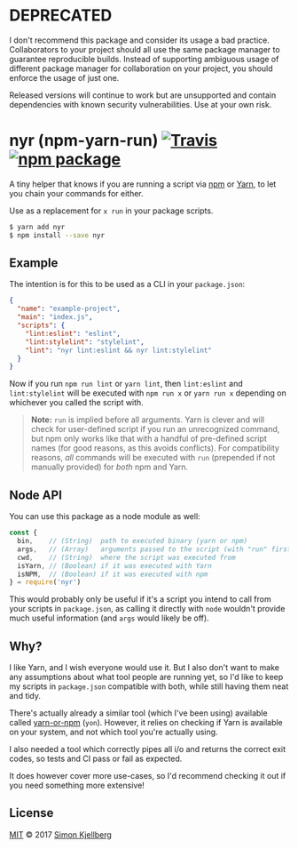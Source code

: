 # DEPRECATED

I don't recommend this package and consider its usage a bad practice. Collaborators to your project should all use the same package manager to guarantee reproducible builds. Instead of supporting ambiguous usage of different package manager for collaboration on your project, you should enforce the usage of just one.

Released versions will continue to work but are unsupported and contain dependencies with known security vulnerabilities. Use at your own risk.

# nyr (npm-yarn-run) [![Travis][build-badge]][build-link] [![npm package][npm-badge]][npm-link]

A tiny helper that knows if you are running a script via [npm] or [Yarn],
to let you chain your commands for either.

Use as a replacement for `x run` in your package scripts.

```sh
$ yarn add nyr
$ npm install --save nyr
```

## Example
The intention is for this to be used as a CLI in your `package.json`:
```json
{
  "name": "example-project",
  "main": "index.js",
  "scripts": {
    "lint:eslint": "eslint",
    "lint:stylelint": "stylelint",
    "lint": "nyr lint:eslint && nyr lint:stylelint"
  }
}
```

Now if you run `npm run lint` or `yarn lint`, then `lint:eslint` and
`lint:stylelint` will be executed with `npm run x` or `yarn run x` depending
on whichever you called the script with.

> **Note:** `run` is implied before all arguments. Yarn is clever and will
check for user-defined script if you run an unrecognized command, but npm
only works like that with a handful of pre-defined script names (for good
reasons, as this avoids conflicts). For compatibility reasons, _all_ commands
will be executed with `run` (prepended if not manually provided) for _both_
npm and Yarn.

## Node API
You can use this package as a node module as well:
```js
const {
  bin,    // (String)  path to executed binary (yarn or npm)
  args,   // (Array)   arguments passed to the script (with "run" first)
  cwd,    // (String)  where the script was executed from
  isYarn, // (Boolean) if it was executed with Yarn
  isNPM,  // (Boolean) if it was executed with npm
} = require('nyr')
```
This would probably only be useful if it's a script you intend to call from
your scripts in `package.json`, as calling it directly with `node` wouldn't
provide much useful information (and `args` would likely be off).

## Why?
I like Yarn, and I wish everyone would use it. But I also don't want to make
any assumptions about what tool people are running yet, so I'd like to keep
my scripts in `package.json` compatible with both, while still having them
neat and tidy.

There's actually already a similar tool (which I've been using) available
called [yarn-or-npm] (`yon`). However, it relies on checking if Yarn is
available on your system, and not which tool you're actually using.

I also needed a tool which correctly pipes all i/o and returns the correct
exit codes, so tests and CI pass or fail as expected.

It does however cover more use-cases, so I'd recommend checking it out if
you need something more extensive!

## License

[MIT] © 2017 [Simon Kjellberg]

[build-badge]: https://img.shields.io/travis/simonkberg/nyr/master.svg?style=flat-square
[build-link]: https://travis-ci.org/simonkberg/nyr
[npm-badge]: https://img.shields.io/npm/v/nyr.svg?style=flat-square
[npm-link]: https://www.npmjs.org/package/nyr
[npm]: https://docs.npmjs.com/cli/npm
[Yarn]: https://yarnpkg.com/
[yarn-or-npm]: https://www.npmjs.com/package/yarn-or-npm
[MIT]: ./license
[Simon Kjellberg]: mailto:simon.kjellberg@gmail.com
